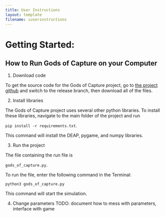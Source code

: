 ```yaml
---
title: User Instructions
layout: template
filename: iuserinstructions
---
```


# Getting Started:
## How to Run Gods of Capture on your Computer
1. Download code

To get the source code for the Gods of Capture project, go to [the project
  github](https://github.com/anikapayano/SoftDes-Final-Project) and switch to
  the release branch, then download all of the files.
  
2. Install libraries

The Gods of Capture project uses several other python libraries. To install
  these libraries, navigate to the main folder of the project and run
  
  `pip install -r requirements.txt`. 
  
  This command will install the DEAP, pygame,
  and numpy libraries.
  
3. Run the project

The file containing the run file is 

`gods_of_capture.py`. 

To run the file, enter
the following command in the Terminal:

`python3 gods_of_capture.py` 

This command will start the simulation.

4. Change parameters
TODO: document how to mess with parameters, interface with game
